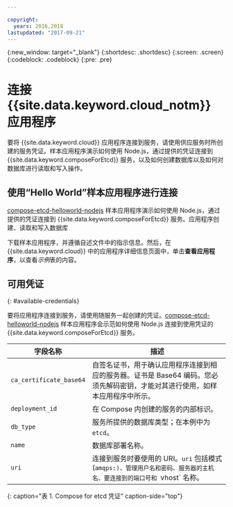 ```yaml
---

copyright:
  years: 2016,2018
lastupdated: "2017-09-21"
---
```


{:new_window: target="_blank"}
{:shortdesc: .shortdesc}
{:screen: .screen}
{:codeblock: .codeblock}
{:pre: .pre}

# 连接 {{site.data.keyword.cloud_notm}} 应用程序

要将 {{site.data.keyword.cloud}} 应用程序连接到服务，请使用供应服务时所创建的服务凭证。样本应用程序演示如何使用 Node.js，通过提供的凭证连接到 {{site.data.keyword.composeForEtcd}} 服务，以及如何创建数据库以及如何对数据库进行读取和写入操作。

## 使用“Hello World”样本应用程序进行连接

[compose-etcd-helloworld-nodejs](https://github.com/IBM-Cloud/compose-etcd-helloworld-nodejs) 样本应用程序演示如何使用 Node.js，通过提供的凭证连接到 {{site.data.keyword.composeForEtcd}} 服务。应用程序创建、读取和写入数据库

下载样本应用程序，并遵循自述文件中的指示信息。然后，在 {{site.data.keyword.cloud}} 中的应用程序详细信息页面中，单击**查看应用程序**，以查看*示例*表的内容。

## 可用凭证
{: #available-credentials}

要将应用程序连接到服务，请使用随服务一起创建的凭证。[compose-etcd-helloworld-nodejs](https://github.com/IBM-Cloud/compose-etcd-helloworld-nodejs) 样本应用程序会示范如何使用 Node.js 连接到使用凭证的 {{site.data.keyword.composeForEtcd}} 服务。

|字段名称|描述|
|----------|-----------|
|`ca_certificate_base64`|自签名证书，用于确认应用程序连接到相应的服务器。证书是 Base64 编码。您必须先解码密钥，才能对其进行使用，如样本应用程序中所示。|
|`deployment_id`|在 Compose 内创建的服务的内部标识。|
|`db_type`|服务所提供的数据库类型；在本例中为 `etcd`。|
|`name`|数据库部署名称。|
|`uri`|连接到服务时要使用的 URI。`uri` 包括模式 (`amqps:)、管理用户名和密码、服务器的主机名、要连接到的端口号和 `vhost` 名称。|
{: caption="表 1. Compose for etcd 凭证" caption-side="top"}
